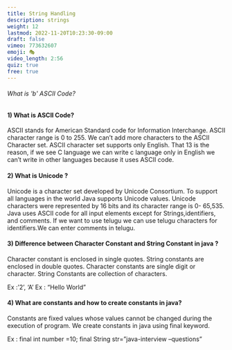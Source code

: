```yaml
---
title: String Handling
description: strings
weight: 12
lastmod: 2022-11-20T10:23:30-09:00
draft: false
vimeo: 773632607
emoji: 🎭
video_length: 2:56
quiz: true
free: true
---
```


<quiz-modal options="96:97:98:99" answer="98" prize="5">
  <h6>What is 'b' ASCII Code?</h6>
</quiz-modal>

#### 1) What is ASCII Code?

ASCII stands for American Standard code for Information Interchange. ASCII character range is 0 to 255. 
We can’t add more characters to the ASCII Character set. ASCII character set supports only English. That 
13
is the reason, if we see C language we can write c language only in English we can’t write in other 
languages because it uses ASCII code.

#### 2) What is Unicode ?

Unicode is a character set developed by Unicode Consortium. To support all languages in the world Java 
supports Unicode values. Unicode characters were represented by 16 bits and its character range is 0-
65,535.
Java uses ASCII code for all input elements except for Strings,identifiers, and comments. If we want to 
use telugu we can use telugu characters for identifiers.We can enter comments in telugu.

#### 3) Difference between Character Constant and String Constant in java ?

Character constant is enclosed in single quotes. String constants are enclosed in double quotes. Character 
constants are single digit or character. String Constants are collection of characters.

Ex :’2’, ‘A’
Ex : “Hello World”

#### 4) What are constants and how to create constants in java?

Constants are fixed values whose values cannot be changed during the execution of program. We create 
constants in java using final keyword.

Ex : final int number =10;
final String str=”java-interview –questions”
